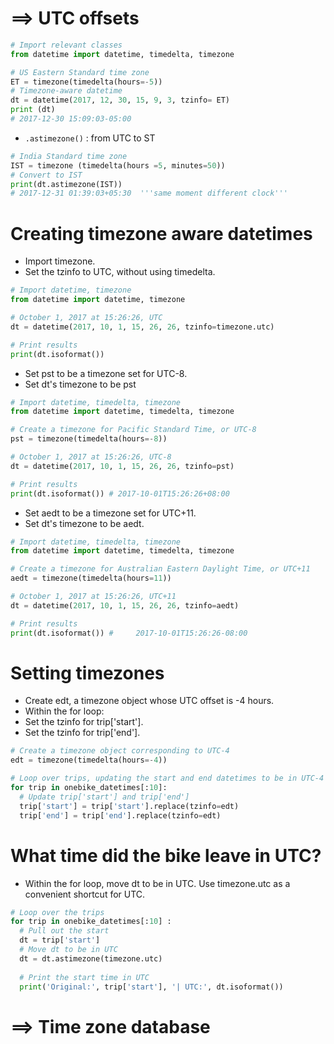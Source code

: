 # ==> UTC offsets
```py
# Import relevant classes
from datetime import datetime, timedelta, timezone

# US Eastern Standard time zone
ET = timezone(timedelta(hours=-5))
# Timezone-aware datetime
dt = datetime(2017, 12, 30, 15, 9, 3, tzinfo= ET)
print (dt)
# 2017-12-30 15:09:03-05:00
```
- `.astimezone()` : from UTC to ST
```py
# India Standard time zone
IST = timezone (timedelta(hours =5, minutes=50))
# Convert to IST
print(dt.astimezone(IST))
# 2017-12-31 01:39:03+05:30  '''same moment different clock'''
```
# Creating timezone aware datetimes
- Import timezone.
- Set the tzinfo to UTC, without using timedelta.
```py
# Import datetime, timezone
from datetime import datetime, timezone

# October 1, 2017 at 15:26:26, UTC
dt = datetime(2017, 10, 1, 15, 26, 26, tzinfo=timezone.utc)

# Print results
print(dt.isoformat())
```
- Set pst to be a timezone set for UTC-8.
- Set dt's timezone to be pst
```py
# Import datetime, timedelta, timezone
from datetime import datetime, timedelta, timezone

# Create a timezone for Pacific Standard Time, or UTC-8
pst = timezone(timedelta(hours=-8))

# October 1, 2017 at 15:26:26, UTC-8
dt = datetime(2017, 10, 1, 15, 26, 26, tzinfo=pst)

# Print results
print(dt.isoformat()) # 2017-10-01T15:26:26+08:00
```
- Set aedt to be a timezone set for UTC+11.
- Set dt's timezone to be aedt.
```py
# Import datetime, timedelta, timezone
from datetime import datetime, timedelta, timezone

# Create a timezone for Australian Eastern Daylight Time, or UTC+11
aedt = timezone(timedelta(hours=11))

# October 1, 2017 at 15:26:26, UTC+11
dt = datetime(2017, 10, 1, 15, 26, 26, tzinfo=aedt)

# Print results
print(dt.isoformat()) #     2017-10-01T15:26:26-08:00
```
# Setting timezones
- Create edt, a timezone object whose UTC offset is -4 hours.
- Within the for loop:
- Set the tzinfo for trip['start'].
- Set the tzinfo for trip['end'].
```py
# Create a timezone object corresponding to UTC-4
edt = timezone(timedelta(hours=-4))

# Loop over trips, updating the start and end datetimes to be in UTC-4
for trip in onebike_datetimes[:10]:
  # Update trip['start'] and trip['end']
  trip['start'] = trip['start'].replace(tzinfo=edt)
  trip['end'] = trip['end'].replace(tzinfo=edt)
```
# What time did the bike leave in UTC?
- Within the for loop, move dt to be in UTC. Use timezone.utc as a convenient shortcut for UTC.
```py
# Loop over the trips
for trip in onebike_datetimes[:10] :
  # Pull out the start
  dt = trip['start']
  # Move dt to be in UTC
  dt = dt.astimezone(timezone.utc)
  
  # Print the start time in UTC
  print('Original:', trip['start'], '| UTC:', dt.isoformat())
  ```
# ==> Time zone database

